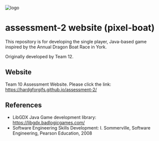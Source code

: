 ![logo](https://github.com/wpw503/ENG1-Team-12/blob/main/images/new_logo_t.png?raw=true)

# assessment-2 website (pixel-boat)

This repository is for developing the single player, Java-based game inspired by the Annual Dragon Boat Race in York.

Originally developed by Team 12.

## Website

Team 10 Assessment Website.
Please click the link: https://hardgforgifs.github.io/assessment-2/

## References

* LibGDX Java Game development library: https://libgdx.badlogicgames.com/
* Software Engineering Skills Development: I. Sommerville, Software Engineering, Pearson Education, 2008
